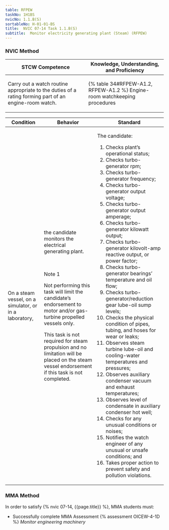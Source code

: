 ```yaml
---
table: RFPEW
taskNo: 1H1BS
nvicNo: 1.1.B(S) 
sortableNo: H-01-01-BS
title:  NVIC 07-14 Task 1.1.B(S) 
subtitle:  Monitor electricity generating plant (Steam) (RFPEW)
---
```






### NVIC Method

<a style="display:none;" onclick="togglevisibility('nvic_methods')" >Show NVIC method.</a>

<div id='nvic_methods' class='show'>

<table>
<thead>
<tr>
<th class='forty'> STCW Competence </th>
<th class='sixty'> Knowledge, Understanding, and Proficiency </th>
</tr>
</thead>

<tbody>
<tr><td markdown='1'>

Carry out a watch routine appropriate to the duties of a rating forming part of an engine-room watch.

</td><td markdown='1'>

{% table 34#RFPEW-A1.2, RFPEW-A1.2 %} Engine-room watchkeeping procedures

</td></tr>


</tbody>
</table>


<table>
<thead>
<tr><th class='twenty'>  Condition </th><th class='twenty'> Behavior </th><th  class='sixty'>Standard </th></tr>
</thead>
<tbody >



<tr><td markdown='1'>

On a steam vessel, on a simulator, or in a laboratory,

</td><td markdown='1'>

the candidate monitors the electrical generating plant.

<br>

<div class="tooltip" markdown='1'>

Note 1

Not performing this task will limit the candidate’s endorsement to motor and/or gas-turbine propelled vessels only.

This task is not required for steam propulsion and no limitation will be placed on the steam vessel endorsement if this task is not completed.

</div>


</td><td markdown='1'>

The candidate:

1. Checks plant’s operational status;
2. Checks turbo-generator rpm;
3. Checks turbo-generator frequency;
4. Checks turbo-generator output voltage;
5. Checks turbo-generator output amperage;
6. Checks turbo-generator kilowatt output;
7. Checks turbo-generator kilovolt-amp reactive output, or power factor;
8. Checks turbo-generator bearings’ temperature and oil flow;
9. Checks turbo-generator/reduction gear lube-oil sump levels;
10. Checks the physical condition of pipes, tubing, and hoses for wear or leaks;
11. Observes steam turbine lube-oil and cooling-water temperatures and pressures;
12. Observes auxiliary condenser vacuum and exhaust temperatures;
13. Observes level of condensate in auxiliary condenser hot well;
14. Checks for any unusual conditions or noises;
15. Notifies the watch engineer of any unusual or unsafe conditions; and
16. Takes proper action to prevent safety and pollution violations.

</td></tr>
</tbody>
</table>
</div>


### MMA Method

In order to satisfy  {% nvic 07-14, {{page.title}}  %}, MMA students must:

* Successfully complete MMA Assessment {% assessment OICEW-4-1D %} *Monitor engineering machinery*